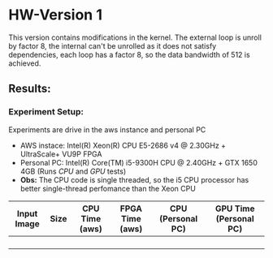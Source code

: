 
# **HW-Version 1**
This version contains modifications in the kernel. The external loop is unroll by factor 8, the internal can't be unrolled as it does not satisfy dependencies, each loop has a factor 8, so the data bandwidth of 512 is achieved.

## **Results**:

### Experiment Setup:
Experiments are drive in the aws instance and personal PC
* AWS instace: Intel(R) Xeon(R) CPU E5-2686 v4 @ 2.30GHz + UltraScale+ VU9P FPGA
* Personal PC: Intel(R) Core(TM) i5-9300H CPU @ 2.40GHz + GTX 1650 4GB (Runs *CPU* and *GPU* tests)
* **Obs:** The CPU code is single threaded, so the i5 CPU processor has better single-thread perfomance than the Xeon CPU 

| Input Image | Size | CPU Time (aws) | FPGA Time (aws) | CPU (Personal PC) | GPU Time (Personal PC) |
| - | - | - | - | - | - |
|   |   |   |   |   |   |
|   |   |   |   |   |   |
|   |   |   |   |   |   |
|   |   |   |   |   |   |
